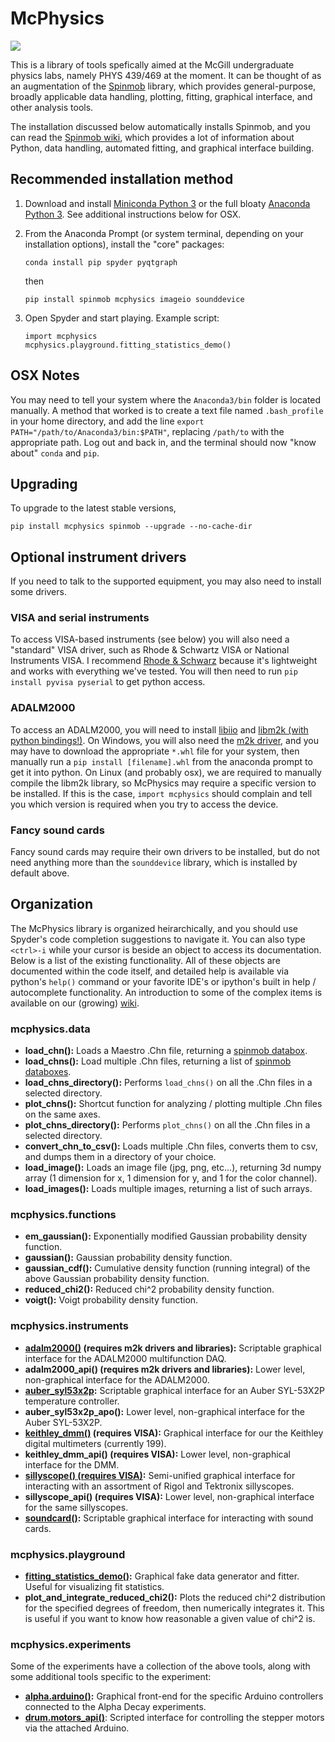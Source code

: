 # McPhysics

![](https://raw.githubusercontent.com/wiki/Spinmob/spinmob/Egg/10-dark-theme.png)

This is a library of tools spefically aimed at the McGill undergraduate physics labs, namely PHYS 439/469 at the moment. It can be thought of as an augmentation of the [Spinmob](https://github.com/Spinmob/spinmob/wiki) library, which provides general-purpose, broadly applicable data handling, plotting, fitting, graphical interface, and other analysis tools. 

The installation discussed below automatically installs Spinmob, and you can read the [Spinmob wiki](https://github.com/Spinmob/spinmob/wiki), which provides a lot of information about Python, data handling, automated fitting, and graphical interface building.

## Recommended installation method

1. Download and install [Miniconda Python 3](https://docs.conda.io/en/latest/miniconda.html) or the full bloaty [Anaconda Python 3](https://www.anaconda.com/distribution/). See additional instructions below for OSX.

2. From the Anaconda Prompt (or system terminal, depending on your installation options), install the "core" packages:
   ```
   conda install pip spyder pyqtgraph
   ```
   then
   ```
   pip install spinmob mcphysics imageio sounddevice
   ```

3. Open Spyder and start playing. Example script:
   ```
   import mcphysics
   mcphysics.playground.fitting_statistics_demo()
   ```

## OSX Notes
You may need to tell your system where the `Anaconda3/bin` folder is located manually. A method that worked is to create a text file named `.bash_profile` in your home directory, and add the line `export PATH="/path/to/Anaconda3/bin:$PATH"`, replacing `/path/to` with the appropriate path. Log out and back in, and the terminal should now "know about" `conda` and `pip`.

## Upgrading
To upgrade to the latest stable versions,
   ```
   pip install mcphysics spinmob --upgrade --no-cache-dir
   ```
## Optional instrument drivers

If you need to talk to the supported equipment, you may also need to install some drivers.

### VISA and serial instruments
To access VISA-based instruments (see below) you will also need a "standard" VISA driver, such as Rhode & Schwartz VISA or National Instruments VISA. I recommend [Rhode & Schwarz](https://www.rohde-schwarz.com/ca/driver-pages/remote-control/3-visa-and-tools_231388.html) because it's lightweight and works with everything we've tested. You will then need to run `pip install pyvisa pyserial` to get python access.

### ADALM2000
To access an ADALM2000, you will need to install [libiio](https://github.com/analogdevicesinc/libiio) and [libm2k (with python bindings!)](https://github.com/analogdevicesinc/libm2k). On Windows, you will also need the [m2k driver](https://github.com/analogdevicesinc/plutosdr-m2k-drivers-win/releases), and you may have to download the appropriate `*.whl` file for your system, then manually run a `pip install [filename].whl` from the anaconda prompt to get it into python. On Linux (and probably osx), we are required to manually compile the libm2k library, so McPhysics may require a specific version to be installed. If this is the case, `import mcphysics` should complain and tell you which version is required when you try to access the device.

### Fancy sound cards
Fancy sound cards may require their own drivers to be installed, but do not need anything more than the `sounddevice` library, which is installed by default above.

## Organization
The McPhysics library is organized heirarchically, and you should use Spyder's code completion suggestions to navigate it. You can also type `<ctrl>-i` while your cursor is beside an object to access its documentation. Below is a list of the existing functionality. All of these objects are documented within the code itself, and detailed help is available via python's `help()` command or your favorite IDE's or ipython's built in help / autocomplete functionality. An introduction to some of the complex items is available on our (growing) [wiki](https://github.com/Spinmob/mcphysics/wiki).

### mcphysics.data
 * __load_chn():__ Loads a Maestro .Chn file, returning a [spinmob databox](https://github.com/Spinmob/spinmob/wiki/2.-Data-Handling).
 * __load_chns():__ Load multiple .Chn files, returning a list of [spinmob databoxes](https://github.com/Spinmob/spinmob/wiki/2.-Data-Handling).
 * __load_chns_directory():__ Performs `load_chns()` on all the .Chn files in a selected directory.
 * __plot_chns():__ Shortcut function for analyzing / plotting multiple .Chn files on the same axes.
 * __plot_chns_directory():__ Performs `plot_chns()` on all the .Chn files in a selected directory.
 * __convert_chn_to_csv():__ Loads multiple .Chn files, converts them to csv, and dumps them in a directory of your choice.
 * __load_image():__ Loads an image file (jpg, png, etc...), returning 3d numpy array (1 dimension for x, 1 dimension for y, and 1 for the color channel).
 * __load_images():__ Loads multiple images, returning a list of such arrays.
 
 ### mcphysics.functions
  * __em_gaussian():__ Exponentially modified Gaussian probability density function.
  * __gaussian():__ Gaussian probability density function.
  * __gaussian_cdf():__ Cumulative density function (running integral) of the above Gaussian probability density function.
  * __reduced_chi2():__ Reduced chi^2 probability density function.
  * __voigt():__ Voigt probability density function.
 
 ### mcphysics.instruments
  * __[adalm2000()](https://github.com/Spinmob/mcphysics/wiki/instruments.adalm2000) (requires m2k drivers and libraries):__ Scriptable graphical interface for the ADALM2000 multifunction DAQ.
  * __adalm2000_api() (requires m2k drivers and libraries):__ Lower level, non-graphical interface for the ADALM2000.
  * __[auber_syl53x2p](https://github.com/Spinmob/mcphysics/wiki/instruments.auber_syl53x2p):__ Scriptable graphical interface for an Auber SYL-53X2P temperature controller.
  * __auber_syl53x2p_apo():__ Lower level, non-graphical interface for the Auber SYL-53X2P.
  * __[keithley_dmm()](https://github.com/Spinmob/mcphysics/wiki/instruments.keithley_dmm) (requires VISA):__ Graphical interface for our the Keithley digital multimeters (currently 199).
  * __keithley_dmm_api() (requires VISA):__ Lower level, non-graphical interface for the DMM.
  * __[sillyscope() (requires VISA)](https://github.com/Spinmob/mcphysics/wiki/instruments.sillyscope):__ Semi-unified graphical interface for interacting with an assortment of Rigol and Tektronix sillyscopes.
  * __sillyscope_api() (requires VISA):__ Lower level, non-graphical interface for the same sillyscopes.
  * __[soundcard()](https://github.com/Spinmob/mcphysics/wiki/instruments.soundcard):__ Scriptable graphical interface for interacting with sound cards.
  
 ### mcphysics.playground
  * __[fitting_statistics_demo()](https://github.com/Spinmob/mcphysics/wiki/playground.fitting_statistics_demo):__ Graphical fake data generator and fitter. Useful for visualizing fit statistics.
  * __plot_and_integrate_reduced_chi2():__ Plots the reduced chi^2 distribution for the specified degrees of freedom, then numerically integrates it. This is useful if you want to know how reasonable a given value of chi^2 is.

 ### mcphysics.experiments
 Some of the experiments have a collection of the above tools, along with some additional tools specific to the experiment:
 
  * __[alpha.arduino()](https://github.com/Spinmob/mcphysics/wiki/experiments.alpha.arduino):__ Graphical front-end for the specific Arduino controllers connected to the Alpha Decay experiments.
  * __[drum.motors_api()](https://github.com/Spinmob/mcphysics/wiki/experiments.drum.motors_api)__: Scripted interface for controlling the stepper motors via the attached Arduino.
